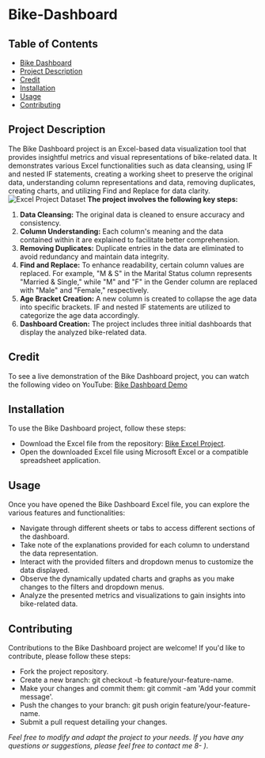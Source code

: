 # <a name="bike-dashboard"></a> Bike-Dashboard

## Table of Contents
- [Bike Dashboard](#bike-dashboard)
- [Project Description](#project-description) 
- [Credit](#credit) 
- [Installation](#installation) 
- [Usage](#usage)
- [Contributing](#contributing)

## <a name="project-description"></a> Project Description
The Bike Dashboard project is an Excel-based data visualization tool that provides insightful metrics and visual representations of bike-related data. It demonstrates various Excel functionalities such as data cleansing, using IF and nested IF statements, creating a working sheet to preserve the original data, understanding column representations and data, removing duplicates, creating charts, and utilizing Find and Replace for data clarity.
![Excel Project Dataset](https://github.com/Dev-Godswill/Bike-Dashboard/assets/99620725/7171d980-929e-47aa-af9b-38d9c41aa12c)
**The project involves the following key steps:**
1. **Data Cleansing:** The original data is cleaned to ensure accuracy and consistency.
2. **Column Understanding:** Each column's meaning and the data contained within it are explained to facilitate better comprehension.
3. **Removing Duplicates:** Duplicate entries in the data are eliminated to avoid redundancy and maintain data integrity.
4. **Find and Replace:** To enhance readability, certain column values are replaced. For example, "M & S" in the Marital Status column represents "Married & Single," while "M" and "F" in the Gender column are replaced with "Male" and "Female," respectively.
5. **Age Bracket Creation:** A new column is created to collapse the age data into specific brackets. IF and nested IF statements are utilized to categorize the age data accordingly.
6. **Dashboard Creation:** The project includes three initial dashboards that display the analyzed bike-related data.

## Credit
To see a live demonstration of the Bike Dashboard project, you can watch the following video on YouTube: [Bike Dashboard Demo](https://www.youtube.com/watch?v=opJgMj1IUrc)

## Installation
To use the Bike Dashboard project, follow these steps:
- Download the Excel file from the repository: [Bike Excel Project](https://github.com/Dev-Godswill/Bike-Dashboard/blob/main/Bike%20Excel%20Project.xlsx).
- Open the downloaded Excel file using Microsoft Excel or a compatible spreadsheet application.

## Usage
Once you have opened the Bike Dashboard Excel file, you can explore the various features and functionalities:
- Navigate through different sheets or tabs to access different sections of the dashboard.
- Take note of the explanations provided for each column to understand the data representation.
- Interact with the provided filters and dropdown menus to customize the data displayed.
- Observe the dynamically updated charts and graphs as you make changes to the filters and dropdown menus.
- Analyze the presented metrics and visualizations to gain insights into bike-related data.

## Contributing
Contributions to the Bike Dashboard project are welcome! If you'd like to contribute, please follow these steps:
- Fork the project repository. 
- Create a new branch: git checkout -b feature/your-feature-name. 
- Make your changes and commit them: git commit -am 'Add your commit message'. 
- Push the changes to your branch: git push origin feature/your-feature-name. 
- Submit a pull request detailing your changes.

*Feel free to modify and adapt the project to your needs. If you have any questions or suggestions, please feel free to contact me 8- )*.

